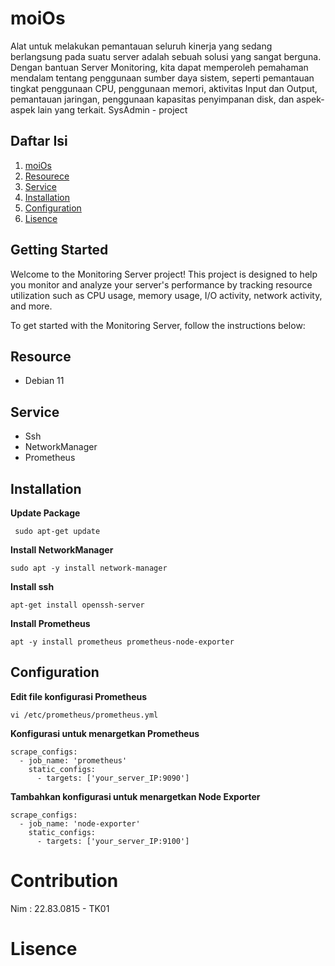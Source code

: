 # moiOs
Alat untuk melakukan pemantauan seluruh kinerja yang sedang berlangsung pada suatu server adalah sebuah solusi yang sangat berguna. Dengan bantuan Server Monitoring, kita dapat memperoleh pemahaman mendalam tentang penggunaan sumber daya sistem, seperti pemantauan tingkat penggunaan CPU, penggunaan memori, aktivitas Input dan Output, pemantauan jaringan, penggunaan kapasitas penyimpanan disk, dan aspek-aspek lain yang terkait.
SysAdmin - project

## Daftar Isi
1. [moiOs](#moiOs)
2. [Resourece](#Resource)
4. [Service](#Service)
5. [Installation](#Installation)
6. [Configuration](#Configuration)
7. [Lisence](#Lisence)

## Getting Started

Welcome to the Monitoring Server project! This project is designed to help you monitor and analyze your server's performance by tracking resource utilization such as CPU usage, memory usage, I/O activity, network activity, and more.

To get started with the Monitoring Server, follow the instructions below:

## Resource
   - Debian 11

## Service
   - Ssh
   - NetworkManager
   - Prometheus

## Installation
   **Update Package**
   ```shell
    sudo apt-get update
   ```

   **Install NetworkManager** 
   ```shell
   sudo apt -y install network-manager
   ```

   **Install ssh**
   ```shell
   apt-get install openssh-server
   ```

   **Install Prometheus**
   ```shell
   apt -y install prometheus prometheus-node-exporter
   ```

   
## Configuration 
   **Edit file konfigurasi Prometheus**
   ```shell
   vi /etc/prometheus/prometheus.yml
   ```

   **Konfigurasi untuk menargetkan Prometheus**
   ```shell
   scrape_configs:
     - job_name: 'prometheus'
       static_configs:
         - targets: ['your_server_IP:9090']
   ```

   **Tambahkan konfigurasi untuk menargetkan Node Exporter**
   ```shell
   scrape_configs:
     - job_name: 'node-exporter'
       static_configs:
         - targets: ['your_server_IP:9100']
   ```


# Contribution
Nim    : 22.83.0815 - TK01
# Lisence
